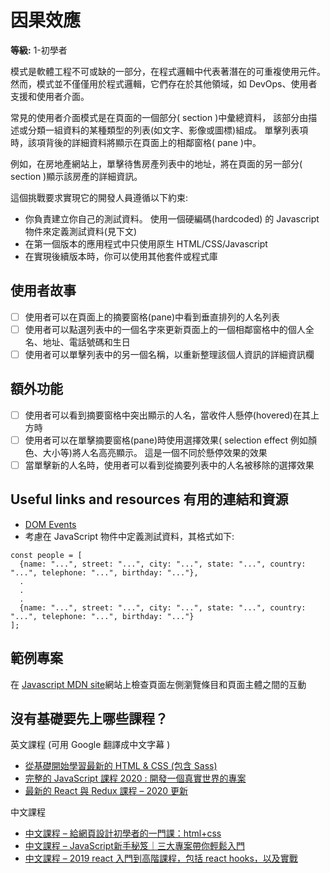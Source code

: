 # 因果效應

**等級:** 1-初學者

模式是軟體工程不可或缺的一部分，在程式邏輯中代表著潛在的可重複使用元件。 
然而，模式並不僅僅用於程式邏輯，它們存在於其他領域，如 DevOps、使用者支援和使用者介面。

常見的使用者介面模式是在頁面的一個部分( section )中彙總資料，
該部分由描述或分類一組資料的某種類型的列表(如文字、影像或圖標)組成。 
單擊列表項時，該項背後的詳細資料將顯示在頁面上的相鄰窗格( pane )中。

例如，在房地產網站上，單擊待售房產列表中的地址，將在頁面的另一部分( section )顯示該房產的詳細資訊。

這個挑戰要求實現它的開發人員遵循以下約束:

-   你負責建立你自己的測試資料。 使用一個硬編碼(hardcoded) 的 Javascript 物件來定義測試資料(見下文)
-   在第一個版本的應用程式中只使用原生 HTML/CSS/Javascript 
-   在實現後續版本時，你可以使用其他套件或程式庫

## 使用者故事

-   [ ] 使用者可以在頁面上的摘要窗格(pane)中看到垂直排列的人名列表
-   [ ] 使用者可以點選列表中的一個名字來更新頁面上的一個相鄰窗格中的個人全名、地址、電話號碼和生日
-   [ ] 使用者可以單擊列表中的另一個名稱，以重新整理該個人資訊的詳細資訊欄

## 額外功能

-   [ ] 使用者可以看到摘要窗格中突出顯示的人名，當收件人懸停(hovered)在其上方時
-   [ ] 使用者可以在單擊摘要窗格(pane)時使用選擇效果( selection effect 例如顏色、大小等)將人名高亮顯示。 這是一個不同於懸停效果的效果
-   [ ] 當單擊新的人名時，使用者可以看到從摘要列表中的人名被移除的選擇效果

## Useful links and resources 有用的連結和資源

-   [DOM Events](https://developer.mozilla.org/en-US/docs/Web/API/Event)
-   考慮在 JavaScript 物件中定義測試資料，其格式如下:

```
const people = [
  {name: "...", street: "...", city: "...", state: "...", country: "...", telephone: "...", birthday: "..."},
  .
  .
  .
  {name: "...", street: "...", city: "...", state: "...", country: "...", telephone: "...", birthday: "..."}
];
```

## 範例專案 

在 [Javascript MDN site](https://developer.mozilla.org/en-US/docs/Web/JavaScript)網站上檢查頁面左側瀏覽條目和頁面主體之間的互動

## 沒有基礎要先上哪些課程？

英文課程 (可用 Google 翻譯成中文字幕 ) 

- [從基礎開始學習最新的 HTML & CSS (包含 Sass)](https://softnshare.com/modern-html-css-from-the-beginning/)
- [完整的 JavaScript 課程 2020 : 開發一個真實世界的專案](https://softnshare.com/the-complete-javascript-course/)
- [最新的 React 與 Redux 課程 – 2020 更新](https://softnshare.com/react-redux/)

中文課程

- [中文課程 – 給網頁設計初學者的一門課：html+css](https://softnshare.com/htmlcss-d/)
- [中文課程 – JavaScript新手秘笈｜三大專案帶你輕鬆入門]( https://softnshare.com/%e4%b8%ad%e6%96%87%e8%aa%b2%e7%a8%8b-javascript%e6%96%b0%e6%89%8b%e7%a7%98%e7%ac%88/)
- [中文課程 – 2019 react 入門到高階課程，包括 react hooks，以及實戰](https://softnshare.com/javascript-react-es6-hook-router-umijs-redux-dva-antd/)
